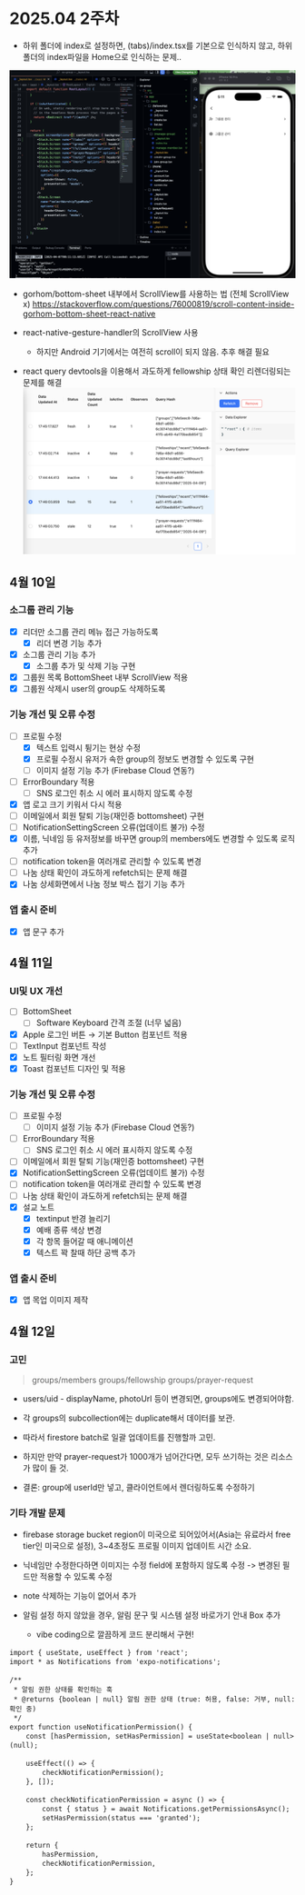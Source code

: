 # 2025.04 2주차

- 하위 폴더에 index로 설정하면,  (tabs)/index.tsx를 기본으로 인식하지 않고, 하위 폴더의 index파일을 Home으로 인식하는 문제..

![2025_04_week_02_01](./img/2025_04_week_02_01.png)

- gorhom/bottom-sheet 내부에서 ScrollView를 사용하는 법 (전체 ScrollView x)
https://stackoverflow.com/questions/76000819/scroll-content-inside-gorhom-bottom-sheet-react-native

- react-native-gesture-handler의 ScrollView 사용
  - 하지만 Android 기기에서는 여전히 scroll이 되지 않음. 추후 해결 필요

- react query devtools을 이용해서 과도하게 fellowship 상태 확인 리렌더링되는 문제를 해결
![2025_04_week_02_02](./img/2025_04_week_02_02.png)

## 4월 10일

### 소그룹 관리 기능  
- [x] 리더만 소그룹 관리 메뉴 접근 가능하도록  
  - [x] 리더 변경 기능 추가  
- [x] 소그룹 관리 기능 추가  
  - [x] 소그룹 추가 및 삭제 기능 구현  
- [x] 그룹원 목록 BottomSheet 내부 ScrollView 적용  
- [x] 그룹원 삭제시 user의 group도 삭제하도록

### 기능 개선 및 오류 수정  
- [ ] 프로필 수정
	- [x] 텍스트 입력시 튕기는 현상 수정
	- [x] 프로필 수정시 유저가 속한 group의 정보도 변경할 수 있도록 구현
	- [ ] 이미지 설정 기능 추가 (Firebase Cloud 연동?)
- [ ] ErrorBoundary 적용  
  - [ ] SNS 로그인 취소 시 에러 표시하지 않도록 수정 
- [x] 앱 로고 크기 키워서 다시 적용
- [ ] 이메일에서 회원 탈퇴 기능(재인증 bottomsheet) 구현
- [ ] NotificationSettingScreen 오류(업데이트 불가) 수정
- [x] 이름, 닉네임 등 유저정보를 바꾸면 group의 members에도 변경할 수 있도록 로직 추가
- [ ] notification token을 여러개로 관리할 수 있도록 변경
- [ ] 나눔 상태 확인이 과도하게 refetch되는 문제 해결
- [x] 나눔 상세화면에서 나눔 정보 박스 접기 기능 추가
### 앱 출시 준비
- [x] 앱 문구 추가

## 4월 11일

### UI및 UX 개선  
- [ ] BottomSheet  
  - [ ] Software Keyboard 간격 조절 (너무 넓음)
- [x] Apple 로그인 버튼 → 기본 Button 컴포넌트 적용  
- [ ] TextInput 컴포넌트 작성
- [x] 노트 필터링 화면 개선
- [x] Toast 컴포넌트 디자인 및 적용  

### 기능 개선 및 오류 수정  
- [ ] 프로필 수정
	- [ ] 이미지 설정 기능 추가 (Firebase Cloud 연동?)
- [ ] ErrorBoundary 적용  
  - [ ] SNS 로그인 취소 시 에러 표시하지 않도록 수정 
- [ ] 이메일에서 회원 탈퇴 기능(재인증 bottomsheet) 구현
- [x] NotificationSettingScreen 오류(업데이트 불가) 수정
- [ ] notification token을 여러개로 관리할 수 있도록 변경
- [ ] 나눔 상태 확인이 과도하게 refetch되는 문제 해결
- [x] 설교 노트 
	- [x] textinput 반경 늘리기
	- [x] 예배 종류 색상 변경
	- [x] 각 항목 들어갈 때 애니메이션
	- [x] 텍스트 꽉 찰때 하단 공백 추가
### 앱 출시 준비
- [x] 앱 목업 이미지 제작

## 4월 12일

### 고민

> groups/members
> groups/fellowship
> groups/prayer-request

- users/uid - displayName, photoUrl 등이 변경되면, groups에도 변경되어야함.

- 각 groups의 subcollection에는 duplicate해서 데이터를 보관.

- 따라서 firestore batch로 일괄 업데이트를 진행할까 고민.

- 하지만 만약 prayer-request가 1000개가 넘어간다면, 모두 쓰기하는 것은 리소스가 많이 들 것.

- 결론: group에 userId만 넣고, 클라이언트에서 렌더링하도록 수정하기

### 기타 개발 문제

- firebase storage bucket region이 미국으로 되어있어서(Asia는 유료라서 free tier인 미국으로 설정), 3~4초정도 프로필 이미지 업데이트 시간 소요.
- 닉네임만 수정한다하면 이미지는 수정 field에 포함하지 않도록 수정
-> 변경된 필드만 적용할 수 있도록 수정

- note 삭제하는 기능이 없어서 추가

- 알림 설정 하지 않았을 경우, 알림 문구 및 시스템 설정 바로가기 안내 Box 추가
  - vibe coding으로 깔끔하게 코드 분리해서 구현!

```tsx
import { useState, useEffect } from 'react';
import * as Notifications from 'expo-notifications';

/**
 * 알림 권한 상태를 확인하는 훅
 * @returns {boolean | null} 알림 권한 상태 (true: 허용, false: 거부, null: 확인 중)
 */
export function useNotificationPermission() {
	const [hasPermission, setHasPermission] = useState<boolean | null>(null);

	useEffect(() => {
		checkNotificationPermission();
	}, []);

	const checkNotificationPermission = async () => {
		const { status } = await Notifications.getPermissionsAsync();
		setHasPermission(status === 'granted');
	};

	return {
		hasPermission,
		checkNotificationPermission,
	};
}
```
